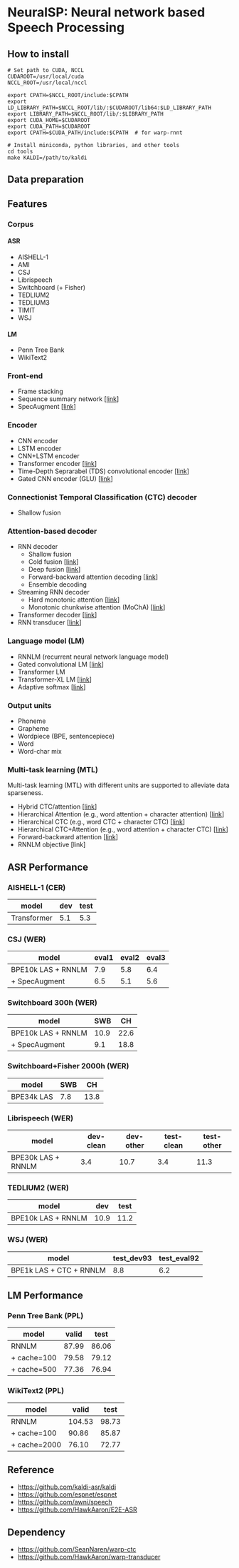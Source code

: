 # NeuralSP: Neural network based Speech Processing

## How to install
```
# Set path to CUDA, NCCL
CUDAROOT=/usr/local/cuda
NCCL_ROOT=/usr/local/nccl

export CPATH=$NCCL_ROOT/include:$CPATH
export LD_LIBRARY_PATH=$NCCL_ROOT/lib/:$CUDAROOT/lib64:$LD_LIBRARY_PATH
export LIBRARY_PATH=$NCCL_ROOT/lib/:$LIBRARY_PATH
export CUDA_HOME=$CUDAROOT
export CUDA_PATH=$CUDAROOT
export CPATH=$CUDA_PATH/include:$CPATH  # for warp-rnnt

# Install miniconda, python libraries, and other tools
cd tools
make KALDI=/path/to/kaldi
```


## Data preparation


## Features
### Corpus
#### ASR
- AISHELL-1
- AMI
- CSJ
- Librispeech
- Switchboard (+ Fisher)
- TEDLIUM2
- TEDLIUM3
- TIMIT
- WSJ

#### LM
- Penn Tree Bank
- WikiText2

### Front-end
- Frame stacking
- Sequence summary network [[link](https://www.isca-speech.org/archive/Interspeech_2018/abstracts/1438.html)]
- SpecAugment [[link](https://arxiv.org/abs/1904.08779)]

### Encoder
- CNN encoder
- LSTM encoder
- CNN+LSTM encoder
- Transformer encoder [[link](https://arxiv.org/abs/1706.03762)]
- Time-Depth Seprarabel (TDS) convolutional encoder [[link](https://arxiv.org/abs/1904.02619)]
- Gated CNN encoder (GLU) [[link](https://openreview.net/forum?id=Hyig0zb0Z)]

### Connectionist Temporal Classification (CTC) decoder
- Shallow fusion

### Attention-based decoder
- RNN decoder
  - Shallow fusion
  - Cold fusion [[link](https://arxiv.org/abs/1708.06426)]
  - Deep fusion [[link](https://arxiv.org/abs/1503.03535)]
  - Forward-backward attention decoding [[link](https://www.isca-speech.org/archive/Interspeech_2018/abstracts/1160.html)]
  - Ensemble decoding
- Streaming RNN decoder
  - Hard monotonic attention [[link](https://arxiv.org/abs/1704.00784)]
  - Monotonic chunkwise attention (MoChA) [[link](https://arxiv.org/abs/1712.05382)]
- Transformer decoder [[link](https://arxiv.org/abs/1706.03762)]
- RNN transducer [[link](https://arxiv.org/abs/1211.3711)]
<!-- - Transformer transducer [[link]()] -->
<!-- - Monotonic Multihead Attention [[link]()] -->

### Language model (LM)
- RNNLM (recurrent neural network language model)
- Gated convolutional LM [[link](https://arxiv.org/abs/1612.08083)]
- Transformer LM
- Transformer-XL LM [[link](https://arxiv.org/abs/1901.02860)]
- Adaptive softmax [[link](https://arxiv.org/abs/1609.04309)]

### Output units
- Phoneme
- Grapheme
- Wordpiece (BPE, sentencepiece)
- Word
- Word-char mix

### Multi-task learning (MTL)
Multi-task learning (MTL) with different units are supported to alleviate data sparseness.
- Hybrid CTC/attention [[link](https://www.merl.com/publications/docs/TR2017-190.pdf)]
- Hierarchical Attention (e.g., word attention + character attention) [[link](http://sap.ist.i.kyoto-u.ac.jp/lab/bib/intl/INA-SLT18.pdf)]
- Hierarchical CTC (e.g., word CTC + character CTC) [[link](https://arxiv.org/abs/1711.10136)]
- Hierarchical CTC+Attention (e.g., word attention + character CTC) [[link](http://www.sap.ist.i.kyoto-u.ac.jp/lab/bib/intl/UEN-ICASSP18.pdf)]
- Forward-backward attention [[link](https://www.isca-speech.org/archive/Interspeech_2018/abstracts/1160.html)]
- RNNLM objective [link]


## ASR Performance
### AISHELL-1 (CER)
| model       | dev | test |
| ----------- | --- | ---- |
| Transformer | 5.1 | 5.3  |

### CSJ (WER)
| model                                        | eval1   | eval2   | eval3   |
| -------------------------------------------- | ------- | ------- | ------- |
| BPE10k LAS + RNNLM | 7.9 | 5.8 | 6.4 |
|   + SpecAugment    | 6.5 | 5.1 | 5.6 |

### Switchboard 300h (WER)
| model               | SWB  | CH   |
| ------------------- | ---- | ---- |
| BPE10k LAS + RNNLM  | 10.9 | 22.6 |
|   + SpecAugment     | 9.1  | 18.8 |

### Switchboard+Fisher 2000h (WER)
| model               | SWB  | CH   |
| ------------------- | ---- | ---- |
| BPE34k LAS          | 7.8  | 13.8 |

### Librispeech (WER)
| model               | dev-clean | dev-other | test-clean | test-other |
| ------------------- | --------- | --------- | ---------- | ---------- |
| BPE30k LAS + RNNLM  | 3.4       | 10.7      | 3.4        | 11.3       |

### TEDLIUM2 (WER)
| model               | dev  | test |
| ------------------- | ---- | ---- |
| BPE10k LAS + RNNLM  | 10.9 | 11.2 |

### WSJ (WER)
| model                    | test_dev93 | test_eval92 |
| ------------------------ | ---------- | ----------- |
| BPE1k LAS + CTC + RNNLM  | 8.8        | 6.2         |

## LM Performance
### Penn Tree Bank (PPL)
| model       | valid | test  |
| ------------| ----- | ----- |
| RNNLM       | 87.99 | 86.06 |
| + cache=100 | 79.58 | 79.12 |
| + cache=500 | 77.36 | 76.94 |

### WikiText2 (PPL)
| model        | valid  | test  |
| ------------ | ------ | ----- |
| RNNLM        | 104.53 | 98.73 |
| + cache=100  | 90.86  | 85.87 |
| + cache=2000 | 76.10  | 72.77 |


## Reference
- https://github.com/kaldi-asr/kaldi
- https://github.com/espnet/espnet
- https://github.com/awni/speech
- https://github.com/HawkAaron/E2E-ASR

## Dependency
- https://github.com/SeanNaren/warp-ctc
- https://github.com/HawkAaron/warp-transducer

<!-- ## TODO
- WFST decoder
- Minimum WER training
- Convolutional decoder
- Speech Translation
- Tacotron2 -->

